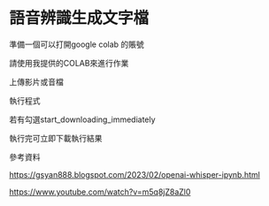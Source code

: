 # 語音辨識生成文字檔


準備一個可以打開google colab 的賬號

請使用我提供的COLAB來進行作業

上傳影片或音檔

執行程式

若有勾選start_downloading_immediately

執行完可立即下載執行結果


參考資料

https://gsyan888.blogspot.com/2023/02/openai-whisper-ipynb.html

https://www.youtube.com/watch?v=m5q8jZ8aZl0
